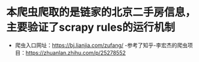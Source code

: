 # 本爬虫爬取的是链家的北京二手房信息，主要验证了scrapy rules的运行机制
 - 爬虫入口网址：https://bj.lianjia.com/zufang/
 -参考了知乎-李宏杰的爬虫项目：https://zhuanlan.zhihu.com/p/25278552
